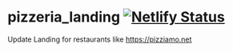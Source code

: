 # pizzeria_landing [![Netlify Status](https://api.netlify.com/api/v1/badges/56d8108e-568b-4a20-82ce-ff1526825143/deploy-status)](https://app.netlify.com/sites/nervous-bassi-a7e40e/deploys)
Update
Landing for restaurants like https://pizziamo.net

